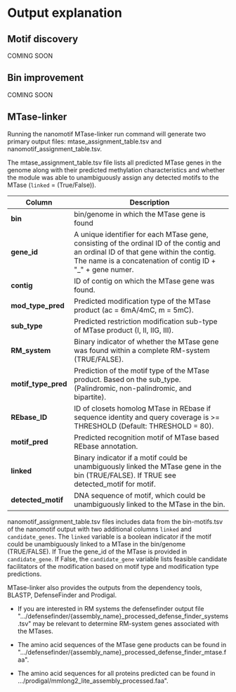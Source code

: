 # Output explanation
## Motif discovery

COMING SOON

## Bin improvement

COMING SOON

## MTase-linker

Running the nanomotif MTase-linker run command will generate two primary output files: mtase_assignment_table.tsv and nanomotif_assignment_table.tsv. 


The mtase_assignment_table.tsv file lists all predicted MTase genes in the genome along with their predicted methylation characteristics and whether the module was able to unambiguously assign any detected motifs to the MTase (`linked` = (True/False)).

| **Column**       | **Description**                                                                                       |
|------------------|-------------------------------------------------------------------------------------------------------|
| **bin**          | bin/genome in which the MTase gene is found                                                                         |
| **gene_id** | A unique identifier for each MTase gene, consisting of the ordinal ID of the contig and an ordinal ID of that gene within the contig. The name is a concatenation of contig ID + "_" + gene numer. |
| **contig** | ID of contig on which the MTase gene was found. |
| **mod_type_pred** | Predicted modification type of the MTase product (ac = 6mA/4mC, m = 5mC). |
| **sub_type** | Predicted restriction modification sub-type of MTase product (I, II, IIG, III). |
| **RM_system** | Binary indicator of whether the MTase gene was found within a complete RM-system (TRUE/FALSE). |
| **motif_type_pred** | Prediction of the motif type of the MTase product. Based on the sub_type. (Palindromic, non-palindromic, and bipartite). |
| **REbase_ID** | ID of closets homolog MTase in REbase if sequence identity and query coverage is >= THRESHOLD (Default: THRESHOLD = 80). |
| **motif_pred** | Predicted recognition motif of MTase based REbase annotation. |
| **linked** | Binary indicator if a motif could be unambiguously linked the MTase gene in the bin (TRUE/FALSE). If TRUE see detected_motif for motif. |
| **detected_motif** | DNA sequence of motif, which could be unambiguously linked to the MTase in the bin. |

nanomotif_assignment_table.tsv files includes data from the bin-motifs.tsv of the nanomotif output with two additional columns `linked` and `candidate_genes`. The `linked` variable is a boolean indicator if the motif could be unambiguously linked to a MTase in the bin/genome (TRUE/FALSE). If True the gene_id of the MTase is provided in `candidate_gene`. If False, the `candidate_gene` variable lists feasible candidate facilitators of the modification based on motif type and modification type predictions.

MTase-linker also provides the outputs from the dependency tools, BLASTP, DefenseFinder and Prodigal.

- If you are interested in RM systems the defensefinder output file ".../defensefinder/{assembly_name}_processed_defense_finder_systems.tsv" may be relevant to determine RM-system genes associated with the MTases. 

- The amino acid sequences of the MTase gene products can be found in ".../defensefinder/{assembly_name}_processed_defense_finder_mtase.faa".

- The amino acid sequences for all proteins predicted can be found in .../prodigal/mmlong2_lite_assembly_processed.faa".